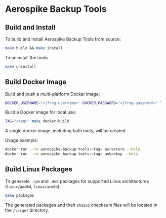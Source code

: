 # Aerospike Backup Tools

## Build and Install
To build and install Aerospike Backup Tools from source:

```bash
make build && make install
```

To uninstall the tools:
```bash
make uninstall
```

## Build Docker Image
Build and push a multi-platform Docker image:
```bash
DOCKER_USERNAME="<jfrog-username>" DOCKER_PASSWORD="<jfrog-password>" TAG="<tag>" make docker-buildx 
```

Build a Docker image for local use:
```bash
TAG="<tag>" make docker-build
```

A single docker image, including both tools, will be created.

Usage example:

```bash
docker run --rm aerospike-backup-tools:<tag> asrestore --help
docker run --rm aerospike-backup-tools:<tag> asbackup --help
```

## Build Linux Packages
To generate `.rpm` and `.deb` packages for supported Linux architectures (`linux/amd64`, `linux/arm64`):
```bash
make packages
```
The generated packages and their `sha256` checksum files will be located in the `/target` directory.

